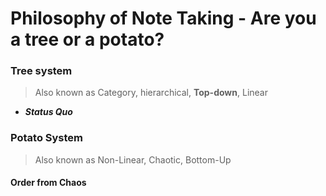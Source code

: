 # Philosophy of Note Taking - Are you a tree or a potato?


### Tree system

> Also known as Category, hierarchical, **Top-down**, Linear

- ***Status Quo***

### Potato System 

> Also known as Non-Linear, Chaotic, Bottom-Up

#### Order from Chaos





